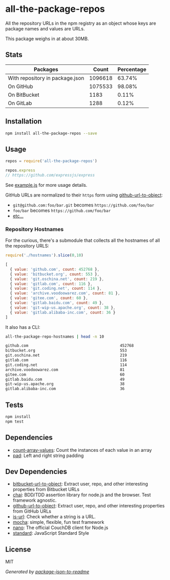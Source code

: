# all-the-package-repos

All the repository URLs in the npm registry as an object whose keys are package names and values are URLs.

This package weighs in at about 30MB.

## Stats

<!-- stats -->
Packages | Count | Percentage
-------- | ----- | ----------
With repository in package.json | 1096618 | 63.74%
On GitHub | 1075533 |  98.08%
On BitBucket | 1183 |  0.11%
On GitLab | 1288 |  0.12%
<!-- /stats -->

## Installation

```sh
npm install all-the-package-repos --save
```

## Usage

```js
repos = require('all-the-package-repos')

repos.express
// https://github.com/expressjs/express
```

See [example.js](example.js) for more usage details.

GitHub URLs are normalized to their `https` form using
[github-url-to-object](http://ghub.io/github-url-to-object):

- `git@github.com:foo/bar.git` becomes `https://github.com/foo/bar`
- `foo/bar` becomes `https://github.com/foo/bar`
- [etc...](http://ghub.io/github-url-to-object)

### Repository Hostnames

For the curious, there's a submodule that collects all the hostnames of all the
repository URLS:

```js
require('./hostnames').slice(0,10)

[ 
  { value: 'github.com', count: 452768 },
  { value: 'bitbucket.org', count: 553 },
  { value: 'git.oschina.net', count: 219 },
  { value: 'gitlab.com', count: 116 },
  { value: 'git.coding.net', count: 114 },
  { value: 'archive.voodoowarez.com', count: 81 },
  { value: 'gitee.com', count: 60 },
  { value: 'gitlab.baidu.com', count: 49 },
  { value: 'git-wip-us.apache.org', count: 38 },
  { value: 'gitlab.alibaba-inc.com', count: 36 }
]
```

It also has a CLI:

```sh
all-the-package-repo-hostnames | head -n 10

github.com                                        452768
bitbucket.org                                     553
git.oschina.net                                   219
gitlab.com                                        116
git.coding.net                                    114
archive.voodoowarez.com                           81
gitee.com                                         60
gitlab.baidu.com                                  49
git-wip-us.apache.org                             38
gitlab.alibaba-inc.com                            36
```

## Tests

```sh
npm install
npm test
```

## Dependencies

- [count-array-values](https://ghub.io/count-array-values): Count the instances of each value in an array
- [pad](https://ghub.io/pad): Left and right string padding

## Dev Dependencies

- [bitbucket-url-to-object](https://ghub.io/bitbucket-url-to-object): Extract user, repo, and other interesting properties from Bitbucket URLs
- [chai](https://ghub.io/chai): BDD/TDD assertion library for node.js and the browser. Test framework agnostic.
- [github-url-to-object](https://ghub.io/github-url-to-object): Extract user, repo, and other interesting properties from GitHub URLs
- [is-url](https://ghub.io/is-url): Check whether a string is a URL.
- [mocha](https://ghub.io/mocha): simple, flexible, fun test framework
- [nano](https://ghub.io/nano): The official CouchDB client for Node.js
- [standard](https://ghub.io/standard): JavaScript Standard Style

## License

MIT

_Generated by [package-json-to-readme](https://github.com/zeke/package-json-to-readme)_
